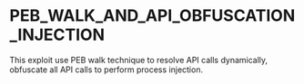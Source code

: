 # PEB_WALK_AND_API_OBFUSCATION_INJECTION
This exploit use PEB walk technique to resolve API calls dynamically, obfuscate all API calls to perform process injection.
